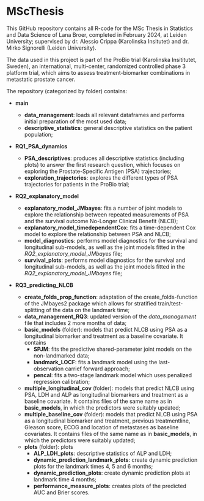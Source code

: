 # MScThesis

This GitHub repository contains all R-code for the MSc Thesis in Statistics and Data Science of Lana Broer, completed in February 2024, at Leiden University; supervised by dr. Alessio Crippa (Karolinska Insitutet) and dr. Mirko Signorelli (Leiden University).

The data used in this project is part of the ProBio trial (Karolinska Insititutet, Sweden), an international, multi-center, randomized controlled phase 3 platform trial, which aims to assess treatment-biomarker combinations in metastatic prostate cancer.

The repository (categorized by folder) contains:
* **main**
  * **data_management**: loads all relevant dataframes and performs initial preparation of the most used data;
  * **descriptive_statistics**: general descriptive statistics on the patient population;
    
* **RQ1_PSA_dynamics**
  * **PSA_descriptives**: produces all descriptive statistics (including plots) to answer the first research question, which focuses on exploring the Prostate-Specific Antigen (PSA) trajectories;
  * **exploration_trajectories**: explores the different types of PSA trajectories for patients in the ProBio trial;
    
* **RQ2_explanatory_model**
  * **explanatory_model_JMbayes**: fits a number of joint models to explore the relationship between repeated measurements of PSA and the survival outcome No-Longer Clinical Benefit (NLCB);
  * **explanatory_model_timedependentCox**: fits a time-dependent Cox model to explore the relationship between PSA and NLCB;
  * **model_diagnostics**: performs model diagnostics for the survival and longitudinal sub-models, as well as the joint models fitted in the *RQ2_explanatory_model_JMbayes* file;
  * **survival_plots**: performs model diagnostics for the survival and longitudinal sub-models, as well as the joint models fitted in the *RQ2_explanatory_model_JMbayes* file;
    
* **RQ3_predicting_NLCB**
  * **create_folds_prop_function**: adaptation of the create_folds-function of the JMbayes2 package which allows for stratified train/test-splitting of the data on the landmark time;
  * **data_management_RQ3**: updated version of the *data_management* file that includes 2 more months of data;
  * **basic_models** (folder): models that predict NLCB using PSA as a longitudinal biomarker and treatment as a baseline covariate. It contains
    * **SPJM**: fits the predictive shared-parameter joint models on the non-landmarked data;
    * **landmark_LOCF**: fits a landmark model using the last-observation carrief forward approach;
    * **pencal**: fits a two-stage landmark model which uses penalized regression calibration;
  * **multiple_longitudinal_cov** (folder): models that predict NLCB using PSA, LDH and ALP as longitudinal biomarkers and treatment as a baseline covariate. It contains files of the same name as in **basic_models**, in which the predictors were suitably updated;
  * **multiple_baseline_cov** (folder): models that predict NLCB using PSA as a longitudinal biomarker and treatment, previous treatmentline, Gleason score, ECOG and location of metastases as baseline covariates. It contains files of the same name as in **basic_models**, in which the predictors were suitably updated;
  * **plots** (folder): plots 
    * **ALP_LDH_plots**: descriptive statistics of ALP and LDH;
    * **dynamic_prediction_landmark_plots**: create dynamic prediction plots for the landmark times 4, 5 and 6 months;
    * **dynamic_prediction_plots**: create dynamic prediction plots at landmark time 4 months;
    * **performance_measure_plots**: creates plots of the predicted AUC and Brier scores.
